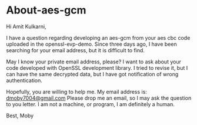 # About-aes-gcm
Hi Amit Kulkarni,

I have a question regarding developing an aes-gcm from your aes cbc code uploaded in the openssl-evp-demo.
Since three days ago, I have been searching for your email address, but it is difficult to find.

May I know your private email address, please? I want to ask about your code developed with OpenSSL development library.
I tried to revise it, but I can have the same decrypted data, but I have got notification of wrong authentication.

Hopefully, you are willing to help me. My email address is: dmoby7004@gmail.com
Please drop me an email, so I may ask the question to you letter. I am not a machine, or program, I am definitely a human.

Best,
Moby
